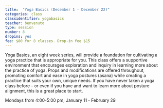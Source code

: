 ```yaml
---
title:  "Yoga Basics (December 1 - December 22)"
categories: class
classidentifier: yogabasics
teacher: benvenuto
type: session
number: 8
dropins: yes
fee: $80 for 8 classes. Drop-in fee $15
---
```

Yoga Basics, an eight week series, will provide a foundation for cultivating a yoga practice that is appropriate for you. This class offers a supportive environment that encourages exploration and inquiry  in learning more about the practice of yoga. Props and modifications are offered throughout, promoting comfort and ease in yoga postures (asana) while creating a practice that suits your own, unique needs.   If you have never taken a yoga class before – or even if you have and want to learn more about posture alignment, this is a great place to start.

Mondays from 4:00-5:00 pm; January 11 - February 29
